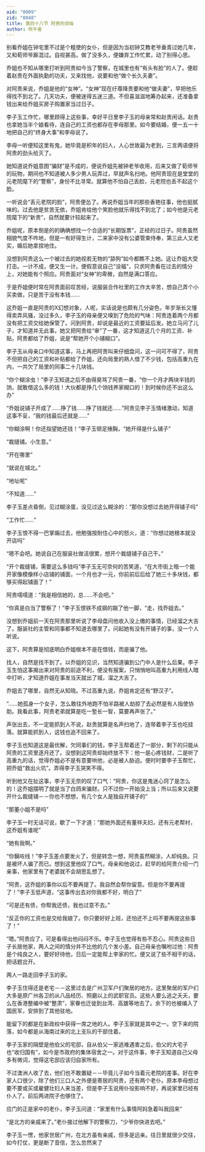 ```yaml
---
aid: "0009"
zid: "0048"
title: 第四十八节 阿贵的烦恼
author: 吹牛者
---
```


别看乔姐在钟宅里不过是个粗使的女仆，但是因为当初钟艾教老爷垂青过她几年，又和荀师爷厮混过。自视甚高。做了没多久，便嫌弃工作忙累，动了别得心思。

乔姐也不知从哪里打听到阿贵如今当了警察，在城里也有“有头有脸”的人了。便趁着赵贵在外面执勤的功夫，又来找他，说要和他“做个长久夫妻”。

对阿贵来说，乔姐是他的“女神”。“女神”现在纡尊降贵要和他“做夫妻”，早把他乐得找不到北了。几天功夫，便被迷得五迷三道。不但喜滋滋地筹办起来，还准备拿钱出来给乔姐买房子购置家当过日子。

李子玉工作忙，哪里顾得上这些事，幸好平日里李子玉的母亲常和赵贵闲话。赵贵也拿她当半个娘看待，连自己的工资也都存在李母那里。如今要结婚，便一五一十地把自己的“终身大事”和李母说了。

李母一听便知这里有鬼，她毕竟是积年的妇人，人心世故最为老到，三言两语便将阿贵的劲头给灭了。

她知道说乔姐意图“骗财”是不成的，便说乔姐先被钟老爷收用，后来又做了荀师爷的玩物，期间也不知道被人多少男人玩弄过，早就声名扫地。他阿贵现在是堂堂的元老院麾下的“警察”，身份不比寻常。就算他不怕自己丢脸，元老院也丢不起这个脸。

一听说会“丢元老院的脸”，阿贵便怂了。再说乔姐当年的那些香艳往事，他也挺腻味的。过去他是贫苦无依，乔姐肯给他个笑脸他就乐得找不到北了；如今他是元老院麾下的“新贵”，自然就要计较起来了。

乔姐呢，原本倒是的的确确想找一个合适的“长期饭票”，正经的过日子。阿贵虽然相貌气度不咋地，但是一有好得生计，二来家中没有公婆管束侍奉，第三此人又老实，婚后她拿捏地住。

没想到阿贵这么一个被过去的她视若无物的“舔狗”如今都瞧不上她。这让乔姐大受打击。一计不成，便又生一计。便假意说自己“没福”，只求阿贵看在过去的情分上，对她能有个照应。阿贵面对“女神”的卑微，自然是满口答应。

于是乔姐便时常在阿贵面前叹苦经，说服装合作社里的工作太辛苦，想自己弄个小买卖做，只是苦于没有本钱……

这乔姐一直是阿贵的X幻想对象，人呢，实话说是也颇有几分姿色，年岁渐长又懂得卖弄风骚，没过多久，李子玉的母亲便又嗅到了危险的气味：阿贵连着两个月都没有把工资交给她保管了。问到阿贵，却说是最近的工资要延后发。她立马问了儿子，才知道并无此事。她又把阿贵给“审”了一番，这才知道这几个月的工资、补贴，阿贵都给了乔姐，说是“帮她开个小铺糊口”。

李子玉从母亲口中知道这事，马上再把阿贵叫来仔细盘问，这一问可不得了，阿贵不但把自己的工资和补贴都给了乔姐，还向局里的熟人借了不少钱，包括高重九在内，一共欠了局里的同事二十几块钱。

“你个糊涂虫！”李子玉知道之后不由得臭骂了阿贵一番，“你一个月才两块半钱的饷，就敢借这么多的钱！大伙都是挣几个饷钱养家糊口的！到时候你还不出这么办”

“乔姐说铺子开成了……挣了钱……挣了钱就还……”阿贵见李子玉情绪激动，知道这事不妥，“我的钱最后还就是……”

“你糊涂啊！你还指望她还钱！”李子玉顿足捶胸，“她开得是什么铺子”



“裁缝铺。小生意。”

“开在哪里”

“就说在城北。”

“地址呢”

“不知道……”

李子玉差点昏倒，见过糊涂蛋，没见过这么糊涂的：“那你没想过去她开得铺子吗”

“工作忙……”

李子玉恨不得一巴掌煽过去，他勉强按耐住心中的怒火，道：“你想过她根本就没开店吗”

“嗯不会吧。她说自己在服装社做活很累，想开个裁缝铺子自己干。”

“开个裁缝铺，需要这么多钱吗”李子玉无可奈何的苦笑道，“在大市街上租一个能开家像模像样小店铺的铺面，一个月也才一元，你前前后后给了她三十多块钱，都够买得起铺面了！”

阿贵嚅嚅道：“我是相信她的，总……不会吧。”

“你真是白当了警察了！”李子玉恨铁不成钢的踹了他一脚，“走，找乔姐去。”

没想到乔姐前一天在阿贵那里听说了李母盘问他收入没上缴的事情，已经溜之大吉了。服装社的主管和同事都不知道去哪里了。问起她有没有开铺子的事，没一个人听说。

这下，阿贵算是彻底明白乔姐根本不是在借钱，而是骗了他。

找人，自然是找不到了。以乔姐的见识，当然知道骗到公门中人是什么后果。李子玉生怕这事揭出来对阿贵的前途不利，便没有报案，只悄悄地叫高重九利用线人暗中打听，才知道乔姐在事发当天就出了城，溜之大吉了。

乔姐去了哪里，自然无从知晓。不过高重九说，乔姐肯定还有“野汉子”。

“……她孤身一个女子，怎么敢往外地跑不怕半路被人劫掠了去必然是有人指使协助。我看此事，阿贵老弟就算是吃一堑长一智，莫要再声张了。”

声张出去，不一定能抓到人不说，赵贵就算是名声扫地了，连带着李子玉也吃挂落。就算能抓到人，这钱也追不回来了。

李子玉也知道这是最优解，欠同事们的钱，李子玉帮着还了一部分，剩下的只能从阿贵的工资里逐月还了。没想到这阿贵却始终放不下：他一是心疼钱财，二是听了高重九的话，觉得乔姐必不是有意要哄他，必是被人胁迫。便时时要李子玉帮忙，把乔姐“救出火坑”。弄得李子玉哭笑不得。

听到他又在扯这事，李子玉无奈的叹了口气：“阿贵，你这是鬼迷心窍了是怎么的！这乔姐摆明了就是当了白鸽来骗财。只不过你一开始没上当；所以后来又说要开什么裁缝铺－－你也不想想，有几个女人是独自开铺子的”

“那董小姐不是吗”

李子玉一时无话可说，歇了一下才道：“那她外面还有董祥夫妇，还有元老帮衬，这乔姐有谁呢”

“她有我啊。”

“你黐咗线！”李子玉差点要发火了，但是转念一想，阿贵虽然糊涂，人却纯良。只是被坏人骗了而已。想到这里他叹了口气，母亲和他说过，赶早的给阿贵介绍一门亲事，他家里有了老婆就不会胡思乱想了。

“阿贵，这乔姐的事你以后不要再提了。我自然会帮你留意。但是你不要再提了！”李子玉低声道，“这事传出去对你我都不好，明白了”

“可是还有债，你帮我还债，我也过意不去。”

“反正你的工资也是交给我娘了。你只要好好上班，还怕还不上吗不要再提这些事了！”

“嗯。”阿贵应了，可是看得出他闷闷不乐。李子玉也觉得有些不忍心。阿贵这些日子长居他家，两人之间的情分并不比他的几个发小差。自己母亲也嘱咐过他：阿贵是个纯良之人，要好好待他，日后一定能帮上李家的忙。便又说了些不相干的话，把话题岔开。

两人一路走回李子玉的家。

李子玉住得还是老宅－－这里过去是广州卫军户们聚居的地方。这里聚居的军户们大多是原广州各卫的从八品经历、照磨以上的武职官员。这些人要么逃之夭夭，要么在香港整编中被“整肃”，家眷也迁徙到台湾、高雄等地去了。余下的也被编入了国民军，安排到了其他驻地。

能留下的都是在新政权中获得一席之地的人。李子玉家就是其中之一。空下来的院落，如今都是从海南过来的北上支队的干部住着。

李子玉家的隔壁是他伯父的宅邸，自从伯父一家逃难遇害之后，伯父的大宅子也“收归国有”，如今是市政府的集体宿舍之一。对于这件事，李子玉知道自己父母多有微词，觉得这宅邸应该归自家所有。

不过澳洲人收了去，他们也不敢置疑－－毕竟儿子如今当着元老院的差事。好在李家人口很少，除了他们三口人之外便是寄居的阿贵，还有两个老仆。原本李母想过要不要或买或雇健壮妇人来当差，但是李子玉说用仆役影响不好，再说家里已经有仆人了。前后两进院子也够住了。

应门的正是家中的老仆，李子玉问道：“家里有什么事情阿妈急着叫我回来”

“是北方的亲戚来了。”老仆接过他解下的警察刀，“少爷你快进去吧。”

李子玉一愣，他家世居广州，在北方虽有亲戚，但多是远亲。往日里就很少交往，如今打仗，更是断了音信，怎么忽然来了

